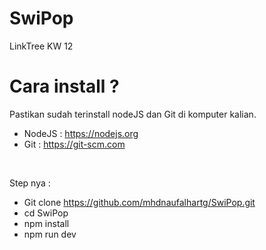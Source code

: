 # SwiPop
LinkTree KW 12

# Cara install ?
Pastikan sudah terinstall nodeJS dan Git di komputer kalian.
- NodeJS : https://nodejs.org
- Git    : https://git-scm.com

<br/>

 Step nya : 
- Git clone https://github.com/mhdnaufalhartg/SwiPop.git
- cd SwiPop
- npm install
- npm run dev
